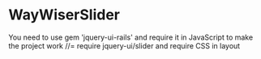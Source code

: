 # WayWiserSlider

You need to use gem 'jquery-ui-rails'
and require it in JavaScript to make the project work //= require jquery-ui/slider
and require CSS in layout
